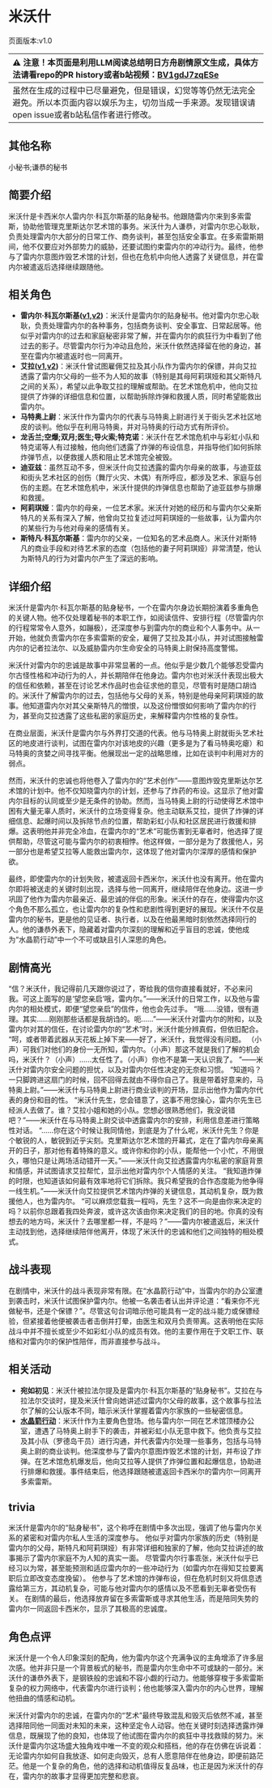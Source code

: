 # 米沃什
页面版本:v1.0
 

| :warning: 注意！本页面是利用LLM阅读总结明日方舟剧情原文生成，具体方法请看repo的PR history或者b站视频：[BV1gdJ7zqESe](https://www.bilibili.com/video/BV1gdJ7zqESe/)         |
|:----------------------------|
| 虽然在生成的过程中已尽量避免，但是错误，幻觉等等仍然无法完全避免。所以本页面内容以娱乐为主，切勿当成一手来源。发现错误请open issue或者b站私信作者进行修改。|



## 其他名称
小秘书;谦恭的秘书
## 简要介绍
米沃什是卡西米尔人雷内尔·科瓦尔斯基的贴身秘书。他跟随雷内尔来到多索雷斯，协助他管理克里斯达尔艺术馆的事务。米沃什为人谦恭，对雷内尔忠心耿耿，负责处理雷内尔大部分的日常工作、商务谈判，甚至包括安全事宜。在多索雷斯期间，他不仅要应对外部势力的威胁，还要试图约束雷内尔的冲动行为。最终，他参与了雷内尔意图炸毁艺术馆的计划，但也在危机中向他人透露了关键信息，并在雷内尔被遣返后选择继续跟随他。
## 相关角色
-   **雷内尔·科瓦尔斯基([v1](extended_char_9d2b63.md),[v2](../char_v3/extended_char_9d2b63.md))**：米沃什是雷内尔的贴身秘书。他对雷内尔忠心耿耿，负责处理雷内尔的各种事务，包括商务谈判、安全事宜、日常起居等。他似乎对雷内尔的过去和家庭秘密非常了解，并在雷内尔的疯狂行为中看到了他过去的影子。尽管雷内尔行为冲动且危险，米沃什依然选择留在他的身边，甚至在雷内尔被遣返时也一同离开。
-   **艾拉([v1](char_4123_ela.md),[v2](../char_v3/char_4123_ela.md))**：米沃什曾试图雇佣艾拉及其小队作为雷内尔的保镖，并向艾拉透露了雷内尔父母的一些不为人知的故事（特别是其母阿莉琪娅和其父斯特凡之间的关系），希望以此争取艾拉的理解或帮助。在艺术馆危机中，他向艾拉提供了炸弹的详细信息和位置，以帮助拆除炸弹和救援人质，同时希望能救出雷内尔。
-   **马特奥上尉**：米沃什作为雷内尔的代表与马特奥上尉进行关于街头艺术社区地皮的谈判。他似乎在利用马特奥，并对马特奥的行动方式有所评价。
-   **龙舌兰;空爆;双月;医生;导火索;特克诺**：米沃什在艺术馆危机中与彩虹小队和特克诺等人有过接触，他向他们透露了炸弹的布设信息，并指导他们如何拆除炸弹节点，以便救援人质和阻止艺术馆完全被毁。
-   **迪亚兹**：虽然互动不多，但米沃什向艾拉透露的雷内尔母亲的故事，与迪亚兹和街头艺术社区的创伤（舞厅火灾、木偶）有所呼应，都涉及艺术、家庭与创伤的主题。在艺术馆危机中，米沃什提供的炸弹信息也帮助了迪亚兹参与排爆和救援。
-   **阿莉琪娅**：雷内尔的母亲，一位艺术家。米沃什对她的经历和与雷内尔父亲斯特凡的关系有深入了解，他曾向艾拉复述过阿莉琪娅的一些故事，认为雷内尔的某些行为与他对母亲的感情有关。
-   **斯特凡·科瓦尔斯基**：雷内尔的父亲，一位知名的艺术品商人。米沃什对斯特凡的商业手段和对待艺术家的态度（包括他的妻子阿莉琪娅）非常清楚，他认为斯特凡的行为对雷内尔产生了深远的影响。
## 详细介绍
米沃什是雷内尔·科瓦尔斯基的贴身秘书，一个在雷内尔身边长期扮演着多重角色的关键人物。他不仅处理着秘书的本职工作，如阅读信件、安排行程（尽管雷内尔的行程常常令人意外，如蹦极），还深度参与到雷内尔的商业和个人事务中。从一开始，他就负责雷内尔在多索雷斯的安全，雇佣了艾拉及其小队，并对试图接触雷内尔的记者拉法尔、以及威胁雷内尔生命安全的马特奥上尉保持高度警惕。

米沃什对雷内尔的忠诚是故事中非常显著的一点。他似乎是少数几个能够忍受雷内尔古怪性格和冲动行为的人，并长期陪伴在他身边。雷内尔也对米沃什表现出极大的信任和依赖，甚至在讨论艺术作品时也会征求他的意见，尽管有时是随口胡诌的。米沃什了解雷内尔的过去，包括他与父母的关系，特别是他母亲阿莉琪娅的故事。他知道雷内尔对其父亲斯特凡的憎恨，以及这份憎恨如何影响了雷内尔的行为，甚至向艾拉透露了这些私密的家庭历史，来解释雷内尔性格的复杂性。

在商业层面，米沃什是雷内尔与外界打交道的代表。他与马特奥上尉就街头艺术社区的地皮进行谈判，试图在雷内尔对该地皮的兴趣（更多是为了看马特奥吃瘪）和马特奥的贪婪之间寻找平衡。他展现出一定的战略思维，比如在谈判中利用对方的弱点。

然而，米沃什的忠诚也将他卷入了雷内尔的“艺术创作”——意图炸毁克里斯达尔艺术馆的计划中。他不仅知晓雷内尔的计划，还参与了炸药的布设。这显示了他对雷内尔目标的认同或至少是无条件的协助。然而，当马特奥上尉的行动使得艺术馆中困有大量无辜人质时，米沃什的立场变得复杂。他主动联系艾拉，提供了炸弹的详细信息、起爆时间以及拆除节点的位置，帮助彩虹小队和社区居民进行救援和排爆。这表明他并非完全冷血，在雷内尔的“艺术”可能伤害到无辜者时，他选择了提供帮助，尽管这可能与雷内尔的初衷相悖。他这样做，一部分是为了救援他人，另一部分也是希望艾拉等人能救出雷内尔，这体现了他对雷内尔深厚的感情和保护欲。

最终，即使雷内尔的计划失败，被遣返回卡西米尔，米沃什也没有离开。他在雷内尔即将被送走的关键时刻出现，选择与他一同离开，继续陪伴在他身边。这进一步巩固了他作为雷内尔最亲近、最忠诚的伴侣的形象。米沃什的存在，使得雷内尔这个角色不那么孤立，也让雷内尔的复杂性和悲剧性得到更好的展现。米沃什不仅是雷内尔的秘书，更是他的见证者、执行者，以及在他最黑暗时刻依然选择同行的人。他的谦恭外表下，隐藏着对雷内尔深刻的理解和近乎盲目的忠诚，使他成为“水晶箭行动”中一个不可或缺且引人深思的角色。
## 剧情高光
“信？米沃什，我记得前几天跟你说过了，寄给我的信你直接看就好，不必来问我。可这上面写的是‘望您亲启’哦，雷内尔。”——米沃什的日常工作，以及他与雷内尔的相处模式，即便“望您亲启”的信件，他也会先过手。
“哦......没错，很有道理。其实......刚刚那些话都是我胡诌的。呃......”——米沃什对雷内尔的附和，以及雷内尔对其的信任，在讨论雷内尔的“艺术”时，米沃什能分辨真假，但依旧配合。
“呵，或者带着武器从天花板上掉下来——好了，米沃什，我觉得没有问题。 （小声）可我们对他们的身份一无所知，雷内尔。（小声）那这不就是我们了解的机会吗，米沃什？（小声）......太任性了。（小声）你也不是第一天认识我了。 ”——米沃什对雷内尔安全问题的担忧，以及对雷内尔任性决定的无奈和习惯。
“知道吗？一只脚跨进这扇门的时候，回不回得去就由不得你自己了。我是带着好意来的，马特奥上尉。”——米沃什与马特奥上尉进行商业谈判的开场，显示出他作为雷内尔代表的身份和目的性。
“米沃什先生，您会错意了，这事不用您操心，雷内尔先生已经派人去做了。谁？艾拉小姐和她的小队。您想必很熟悉他们，我没说错吧？”——米沃什在与马特奥上尉交谈中透露雷内尔的安排，利用信息差进行策略性对话。
“......你在这个时候让我同情他，到底是为了什么呢，米沃什先生？你是个敏锐的人，敏锐到近乎尖刻。克里斯达尔艺术馆的开幕式，定在了雷内尔母亲离开的日子，那对他有着特殊的意义。或许你和你的小队，能帮他一个小忙，不用很久，哪怕只是让两场活动错开一天。”——米沃什向艾拉透露雷内尔私密的家庭背景和情感，并试图请求艾拉帮忙，显示出他对雷内尔个人情感的关注。
“我知道炸弹的时限，也知道该如何最有效率地将它们拆除。我只希望我的合作态度能为他争得一线生机。”——米沃什向艾拉提供艺术馆内炸弹的关键信息，其动机复杂，既为救援他人，也为雷内尔。
“可以麻烦您载我一程吗，先生？这不一向是由你来决定的吗？以前你总跟着我四处奔波，或许这次该由你来决定我们的目的地。你真的没有想去的地方吗，米沃什？去哪里都一样，不是吗？”——雷内尔被遣返后，米沃什主动找到他，选择继续陪伴他离开，体现了米沃什的忠诚和他们之间独特的相处模式。
## 战斗表现
在剧情中，米沃什的战斗表现非常有限。在“水晶箭行动”中，当雷内尔的办公室遭到袭击时，米沃什试图保护雷内尔。他被一名袭击者认出并评论道：“看来你不光做秘书，还是个保镖？”。尽管这句台词暗示他可能具有一定的战斗能力或保镖经验，但紧接着他便被袭击者击倒并打晕，由医生和双月负责带离。这表明他在实际战斗中并不擅长或至少不如彩虹小队的成员有效。他的主要作用在于文职工作、联络和对雷内尔的保护性陪伴，而非直接参与战斗。
## 相关活动
-   **宛如初见**：米沃什被拉法尔提及是雷内尔·科瓦尔斯基的“贴身秘书”。艾拉在与拉法尔交谈时，提及米沃什曾向她讲述过雷内尔父母的故事，这个故事与拉法尔了解的公认版本不同，暗示米沃什掌握着雷内尔家族的一些秘密信息。
-   **[水晶箭行动](../stories/act32side.md)**：米沃什作为主要角色登场。他与雷内尔一同在艺术馆顶楼办公室，遭遇了马特奥上尉手下的袭击，并被彩虹小队无意中救下。他负责与艾拉及其小队（罗德岛干员）进行沟通，并代表雷内尔处理一些事务，包括与马特奥上尉的商业谈判。他深度参与了雷内尔意图炸毁艺术馆的计划，并布设了炸弹。在艺术馆危机爆发后，他向艾拉等人提供了炸弹位置和起爆信息，协助进行排爆和救援。事件结束后，他选择跟随被遣返回卡西米尔的雷内尔一同离开多索雷斯。
## trivia
米沃什是雷内尔的“贴身秘书”，这个称呼在剧情中多次出现，强调了他与雷内尔关系的紧密和对雷内尔私人生活的深度参与。
他似乎对雷内尔家族的历史（特别是雷内尔的父母，斯特凡和阿莉琪娅）有非常详细和独家的了解，他向艾拉讲述的故事揭示了雷内尔家庭不为人知的真实一面。
尽管雷内尔行事乖张，米沃什似乎已经习以为常，甚至能预测和适应雷内尔的一些冲动行为（如雷内尔在得知艾拉要离职后立即改变态度挽留）。
他参与了艺术馆的炸弹布设，但在危机时刻又将信息透露给第三方，其动机复杂，可能与他对雷内尔的感情以及不愿看到无辜者受伤有关。
在剧情的最后，他选择放弃留在多索雷斯或寻求其他生活，而是陪同失势的雷内尔一同返回卡西米尔，显示了其极高的忠诚度。
## 角色点评
米沃什是一个令人印象深刻的配角，他为雷内尔这个充满争议的主角增添了许多层次感。他并非只是一个背景板式的秘书，而是雷内尔生命中不可或缺的一部分。米沃什的谦恭外表下，是钢铁般的忠诚和不容小觑的行动力。他能够穿梭于多索雷斯复杂的权力网络中，代表雷内尔进行谈判；他也能够深入雷内尔的内心世界，理解他扭曲的情感和动机。

米沃什对雷内尔的忠诚，在雷内尔的“艺术”最终导致混乱和毁灭后依然不减，甚至选择陪同他一同面对未知的未来，这种坚定令人动容。他在关键时刻选择透露炸弹信息，既展现了他的良知，也体现了他试图在雷内尔的疯狂中寻找救赎的努力。米沃什是雷内尔这场盛大独角戏中唯一不变的观众和搭档，他的存在仿佛在诉说着：无论雷内尔如何自我放逐、如何走向毁灭，总有人愿意陪伴在他身边，即便前路茫茫。他是一个复杂的角色，他的选择和动机值得反复品味，也正是因为米沃什的存在，雷内尔的故事才显得更加完整和悲哀。
